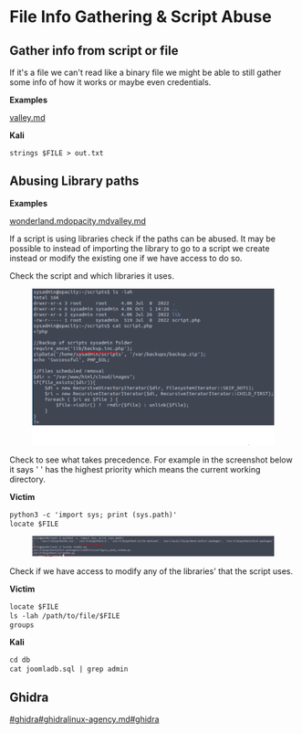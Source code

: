 # File Info Gathering & Script Abuse

## **Gather info from script or file**

If it's a file we can't read like a binary file we might be able to still gather some info of how it works or maybe even credentials.

**Examples**

[valley.md](../../walkthroughs/tryhackme/valley.md "mention")

**Kali**

```
strings $FILE > out.txt
```



## Abusing Library paths&#x20;

**Examples**

[wonderland.md](../../walkthroughs/tryhackme/wonderland.md "mention")[opacity.md](../../walkthroughs/tryhackme/opacity.md "mention")[valley.md](../../walkthroughs/tryhackme/valley.md "mention")

If a script is using libraries check if the paths can be abused. It may be possible to instead of importing the library to go to a script we create instead or modify the existing one if we have access to do so.

Check the script and which libraries it uses.

<figure><img src="../../.gitbook/assets/image (308).png" alt=""><figcaption></figcaption></figure>

Check to see what takes precedence. For example in the screenshot below it says ' ' has the highest priority which means the current working directory.

**Victim**

```
python3 -c 'import sys; print (sys.path)'
locate $FILE
```

<figure><img src="../../.gitbook/assets/image (10) (11) (1).png" alt=""><figcaption></figcaption></figure>

Check if we have access to modify any of the libraries' that the script uses.

**Victim**

```
locate $FILE
ls -lah /path/to/file/$FILE
groups
```





**Kali**

```
cd db
cat joomladb.sql | grep admin
```

## Ghidra

[#ghidra](../../walkthroughs/tryhackme/madeyes-castle/#ghidra "mention")[#ghidra](../../walkthroughs/tryhackme/wonderland.md#ghidra "mention")[linux-agency.md](../../walkthroughs/tryhackme/linux-agency.md "mention")[#ghidra](../../walkthroughs/tryhackme/tokyo-ghoul.md#ghidra "mention")

